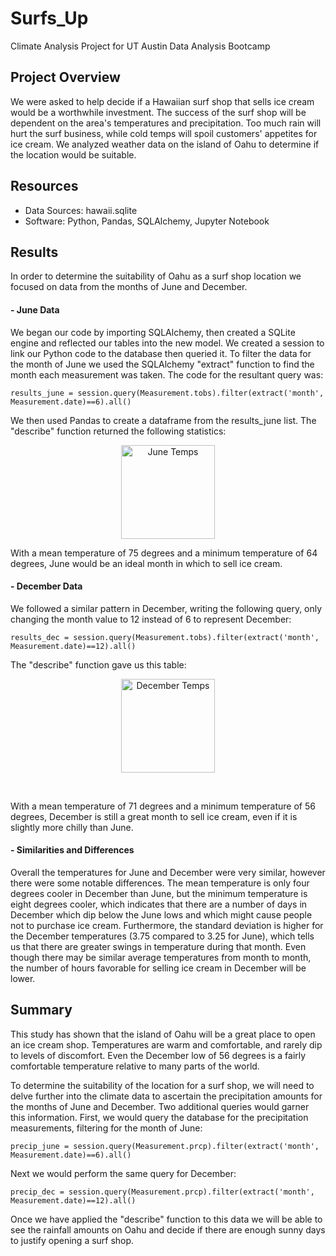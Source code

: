 # Surfs_Up
Climate Analysis Project for UT Austin Data Analysis Bootcamp <br>

## Project Overview
We were asked to help decide if a Hawaiian surf shop that sells ice cream would be a worthwhile investment. The success of the surf shop will be dependent on the area's temperatures and precipitation. Too much rain will hurt the surf business, while cold temps will spoil customers' appetites for ice cream. We analyzed weather data on the island of Oahu to determine if the location would be suitable. <br>

## Resources
- Data Sources: hawaii.sqlite
- Software: Python, Pandas, SQLAlchemy, Jupyter Notebook

## Results
In order to determine the suitability of Oahu as a surf shop location we focused on data from the months of June and December. <br>
#### - June Data
<p padding-left: 50px>We began our code by importing SQLAlchemy, then created a SQLite engine and reflected our tables into the new model. We created a session to link our Python code to the database then queried it. To filter the data for the month of June we used the SQLAlchemy "extract" function to find the month each measurement was taken. The code for the resultant query was:</p>

```results_june = session.query(Measurement.tobs).filter(extract('month', Measurement.date)==6).all()```

We then used Pandas to create a dataframe from the results_june list. The "describe" function returned the following statistics: <br>
<p align ="center">
<img src="Results/June_temps.png" alt="June Temps" width="150"/><br>
</p>
<p padding-left: 50px>With a mean temperature of 75 degrees and a minimum temperature of 64 degrees, June would be an ideal month in which to sell ice cream.</p>

#### - December Data
<p padding-left: 50px>We followed a similar pattern in December, writing the following query, only changing the month value to 12 instead of 6 to represent December: </p>

```results_dec = session.query(Measurement.tobs).filter(extract('month', Measurement.date)==12).all()```

<p>The "describe" function gave us this table:</p>
<p align ="center">
<img src="Results/Dec_temps.png" alt="December Temps" width="150"/><br>
</p>
 <br>
<p padding-left: 50px>With a mean temperature of 71 degrees and a minimum temperature of 56 degrees, December is still a great month to sell ice cream, even if it is slightly more chilly than June.</p>

#### - Similarities and Differences
<p padding-left: 50px> Overall the temperatures for June and December were very similar, however there were some notable differences. The mean temperature is only four degrees cooler in December than June, but the minimum temperature is eight degrees cooler, which indicates that there are a number of days in December which dip below the June lows and which might cause people not to purchase ice cream. Furthermore, the standard deviation is higher for the December temperatures (3.75 compared to 3.25 for June), which tells us that there are greater swings in temperature during that month. Even though there may be similar average temperatures from month to month, the number of hours favorable for selling ice cream in December will be lower.</p>

## Summary
<p>This study has shown that the island of Oahu will be a great place to open an ice cream shop. Temperatures are warm and comfortable, and rarely dip to levels of discomfort. Even the December low of 56 degrees is a fairly comfortable temperature relative to many parts of the world. </p>
<p>To determine the suitability of the location for a surf shop, we will need to delve further into the climate data to ascertain the precipitation amounts for the months of June and December. Two additional queries would garner this information. First, we would query the database for the precipitation measurements, filtering for the month of June:</p>

```precip_june = session.query(Measurement.prcp).filter(extract('month', Measurement.date)==6).all()```

<p>Next we would perform the same query for December:</p>

```precip_dec = session.query(Measurement.prcp).filter(extract('month', Measurement.date)==12).all()```

<p>Once we have applied the "describe" function to this data we will be able to see the rainfall amounts on Oahu and decide if there are enough sunny days to justify opening a surf shop.</p>
